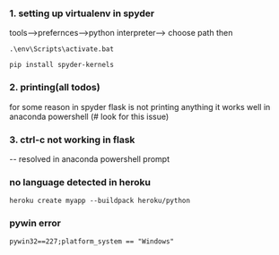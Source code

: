 ### 1. setting up virtualenv in spyder

tools-->prefernces-->python interpreter--> choose path then

```.\env\Scripts\activate.bat```

```pip install spyder-kernels```

### 2. printing(all todos)

for some reason in spyder flask is not printing anything it works well in anaconda powershell (# look for this issue)

### 3. ctrl-c not working in flask
-- resolved in anaconda powershell prompt


### no language detected in heroku
```heroku create myapp --buildpack heroku/python```

### pywin error
```pywin32==227;platform_system == "Windows"```
